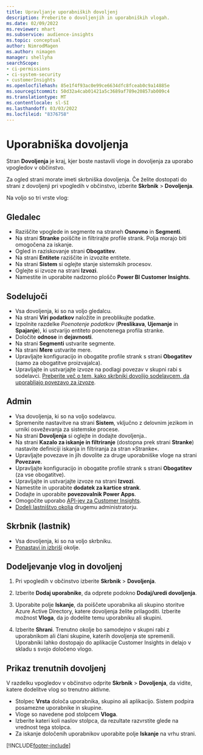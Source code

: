 ```yaml
---
title: Upravljanje uporabniških dovoljenj
description: Preberite o dovoljenjih in uporabniških vlogah.
ms.date: 02/09/2022
ms.reviewer: mhart
ms.subservice: audience-insights
ms.topic: conceptual
author: NimrodMagen
ms.author: nimagen
manager: shellyha
searchScope:
- ci-permissions
- ci-system-security
- customerInsights
ms.openlocfilehash: 85e1f4f93ac0e99ce6634dfc8fceab0c9a14885e
ms.sourcegitcommit: 50d32a4cab01421a5c3689af789e20857ab009c4
ms.translationtype: MT
ms.contentlocale: sl-SI
ms.lasthandoff: 03/03/2022
ms.locfileid: "8376758"
---
```

# <a name="user-permissions"></a>Uporabniška dovoljenja

Stran **Dovoljenja** je kraj, kjer boste nastavili vloge in dovoljenja za uporabo vpogledov v občinstvo.

Za ogled strani morate imeti skrbniška dovoljenja. Če želite dostopati do strani z dovoljenji pri vpogledih v občinstvo, izberite **Skrbnik** > **Dovoljenja**.

Na voljo so tri vrste vlog:

## <a name="viewer"></a>Gledalec

- Raziščite vpoglede in segmente na straneh **Osnovno** in **Segmenti**.
- Na strani **Stranke** poiščite in filtrirajte profile strank. Polja morajo biti omogočena za iskanje.
- Ogled in raziskovanje strani **Obogatitev**.
- Na strani **Entitete** raziščite in izvozite entitete.
- Na strani **Sistem** si oglejte stanje sistemskih procesov.
- Oglejte si izvoze na strani **Izvozi**.
- Namestite in uporabite nadzorno ploščo **Power BI Customer Insights**.

## <a name="contributor"></a>Sodelujoči

- Vsa dovoljenja, ki so na voljo gledalcu.
- Na strani **Viri podatkov** naložite in preoblikujte podatke.
- Izpolnite razdelke *Poenotenje podatkov* (**Preslikava**, **Ujemanje** in **Spajanje**), ki ustvarijo entiteto poenotenega profila stranke.
- Določite **odnose** in **dejavnosti**.
- Na strani **Segmenti** ustvarite segmente.
- Na strani **Mere** ustvarite mere.
- Upravljajte konfiguracijo in obogatite profile strank s strani **Obogatitev** (samo za obogatitve proizvajalca).
- Upravljajte in ustvarjajte izvoze na podlagi povezav v skupni rabi s sodelavci. [Preberite več o tem, kako skrbniki dovolijo sodelavcem, da uporabljajo povezavo za izvoze](connections.md#allow-contributors-to-use-a-connection-for-exports).

## <a name="admin"></a>Admin

- Vsa dovoljenja, ki so na voljo sodelavcu.
- Spremenite nastavitve na strani **Sistem**, vključno z delovnim jezikom in urniki osveževanja za sistemske procese.
- Na strani **Dovoljenja** si oglejte in dodajte dovoljenja..
- Na strani **Kazalo za iskanje in filtriranje** (dostopna prek strani **Stranke**) nastavite definiciji iskanja in filtriranja za stran »Stranke«.
- Upravljajte povezave in jih dovolite za druge uporabniške vloge na strani **Povezave**.
- Upravljajte konfiguracijo in obogatite profile strank s strani **Obogatitev** (za vse obogatitve).
- Upravljajte in ustvarjajte izvoze na strani **Izvozi**.
- Namestite in uporabite **dodatek za kartice strank**.
- Dodajte in uporabite **povezovalnik Power Apps**.
- Omogočite uporabo [API-jev za Customer Insights](apis.md).
- [Dodeli lastništvo okolja](manage-environments.md#change-the-owner-of-an-environment) drugemu administratorju.

## <a name="admin-owner"></a>Skrbnik (lastnik)

- Vsa dovoljenja, ki so na voljo skrbniku.
- [Ponastavi in izbriši](manage-environments.md#reset-an-existing-environment) okolje.

## <a name="assign-roles-and-permissions"></a>Dodeljevanje vlog in dovoljenj

1. Pri vpogledih v občinstvo izberite **Skrbnik** > **Dovoljenja**.

1. Izberite **Dodaj uporabnike**, da odprete podokno **Dodaj/uredi dovoljenja**.

1. Uporabite polje **Iskanje**, da poiščete uporabnika ali skupino storitve Azure Active Directory, katere dovoljenja želite prilagoditi. Izberite možnost **Vloga**, da jo dodelite temu uporabniku ali skupini.

1. Izberite **Shrani**. Trenutno okolje bo samodejno v skupni rabi z uporabnikom ali člani skupine, katerih dovoljenja ste spremenili. Uporabniki lahko dostopajo do aplikacije Customer Insights in delajo v skladu s svojo določeno vlogo.

## <a name="view-current-permissions"></a>Prikaz trenutnih dovoljenj

V razdelku vpogledov v občinstvo odprite **Skrbnik** > **Dovoljenja**, da vidite, katere dodelitve vlog so trenutno aktivne.

- Stolpec **Vrsta** določa uporabnika, skupino ali aplikacijo. Sistem podpira posamezne uporabnike in skupine.
- Vloge so navedene pod stolpcem **Vloga**.
- Izberite kateri koli naslov stolpca, da rezultate razvrstite glede na vrednost tega stolpca.
- Za iskanje določenih uporabnikov uporabite polje **Iskanje** na vrhu strani.


[!INCLUDE[footer-include](../includes/footer-banner.md)]
